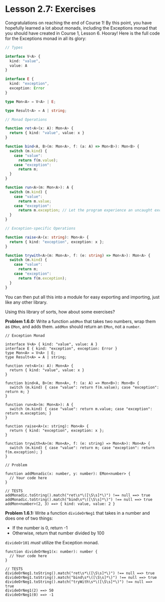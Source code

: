 # Lesson 2.7: Exercises

Congratulations on reaching the end of Course 1! By this point, you have hopefully learned a lot about monads, including the Exceptions monad that you should have created in Course 1, Lesson 6. Hooray! Here is the full code for the Exceptions monad in all its glory:

```typescript
// Types

interface V<A> {
  kind: "value",
  value: A
}

interface E {
  kind: "exception",
  exception: Error
}

type Mon<A> = V<A> | E;

type Result<A> = A | string;

// Monad Operations

function ret<A>(x: A): Mon<A> {
  return { kind: "value", value: x }
}

function bind<A, B>(m: Mon<A>, f: (a: A) => Mon<B>): Mon<B> {
  switch (m.kind) {
    case "value":
      return f(m.value);
    case "exception":
      return m;
  }
}

function run<A>(m: Mon<A>): A {
  switch (m.kind) {
    case "value":
      return m.value;
    case "exception":
      return m.exception; // Let the program experience an uncaught exception
  }
}

// Exception-specific Operations

function raise<A>(x: string): Mon<A> {
  return { kind: "exception", exception: x };
}

function trywith<A>(m: Mon<A>, f: (e: string) => Mon<A>): Mon<A> {
  switch (m.kind) {
    case "value":
      return m;
    case "exception":
      return f(m.exception);
  }
}
```

You can then put all this into a module for easy exporting and importing, just like any other library.

Using this library of sorts, how about some exercises?

**Problem 1.6.0:** Write a function `addMon` that takes two numbers, wrap them as `EMon`, and adds them. `addMon` should return an `EMon`, not a `number`.

```problem
// Exception Monad

interface V<A> { kind: "value", value: A }
interface E { kind: "exception", exception: Error }
type Mon<A> = V<A> | E;
type Result<A> = A | string;

function ret<A>(x: A): Mon<A> {
  return { kind: "value", value: x }
}

function bind<A, B>(m: Mon<A>, f: (a: A) => Mon<B>): Mon<B> {
  switch (m.kind) { case "value": return f(m.value); case "exception": return m; }
}

function run<A>(m: Mon<A>): A {
  switch (m.kind) { case "value": return m.value; case "exception": return m.exception; }
}

function raise<A>(x: string): Mon<A> {
  return { kind: "exception", exception: x };
}

function trywith<A>(m: Mon<A>, f: (e: string) => Mon<A>): Mon<A> {
  switch (m.kind) { case "value": return m; case "exception": return f(m.exception); }
}

// Problem

function addMonadic(x: number, y: number): EMon<number> {
  // Your code here
}

// TESTS
addMonadic.toString().match("ret\s*\([\S\s]*\)") !== null ==> true
addMonadic.toString().match("bind\s*\([\S\s]*\)") !== null ==> true
addMon<number>(2, 3) ==> { kind: value, value: 2 }
```

**Problem 1.6.1:** Write a function `divideOrNeg1` that takes in a number and does one of two things:
- If the number is 0, return -1
- Otherwise, return that number divided by 100

`divideOr101` _must_ utilize the Exception monad.

```problem
function divideOrNeg1(x: number): number {
  // Your code here
}

// TESTS
divideOrNeg1.toString().match("ret\s*\([\S\s]*\)") !== null ==> true
divideOrNeg1.toString().match("bind\s*\([\S\s]*\)") !== null ==> true
divideOrNeg1.toString().match("tryWith\s*\([\S\s]*\)") !== null ==> true
divideOrNeg1(2) ==> 50
divideOrNeg1(0) ==> -1
```
